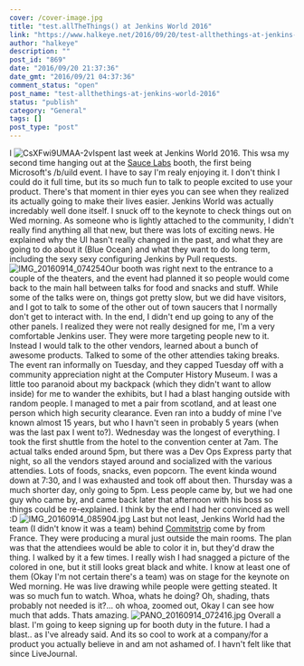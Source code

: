 ```yaml
---
cover: /cover-image.jpg
title: "test.allTheThings() at Jenkins World 2016"
link: "https://www.halkeye.net/2016/09/20/test-allthethings-at-jenkins-world-2016/"
author: "halkeye"
description: ""
post_id: "869"
date: "2016/09/20 21:37:36"
date_gmt: "2016/09/21 04:37:36"
comment_status: "open"
post_name: "test-allthethings-at-jenkins-world-2016"
status: "publish"
category: "General"
tags: []
post_type: "post"
---
```


I ![CsXFwi9UMAA-2vI](https://www.halkeye.net/files/2016/09/CsXFwi9UMAA-2vI.jpg)spent last week at Jenkins World 2016. This wsa my second time hanging out at the [Sauce Labs](https://saucelabs.com) booth, the first being Microsoft's /b/uild event. I have to say I'm realy enjoying it. I don't think I could do it full time, but its so much fun to talk to people excited to use your product. There's that moment in thier eyes you can see when they realized its actually going to make their lives easier. Jenkins World was actually incredably well done itself. I snuck off to the keynote to check things out on Wed morning. As someone who is lightly attached to the community, I didn't really find anything all that new, but there was lots of exciting news. He explained why the UI hasn't really changed in the past, and what they are going to do about it (Blue Ocean) and what they want to do long term, including the sexy sexy configuring Jenkins by Pull requests. ![IMG_20160914_074254](https://www.halkeye.net/files/2016/09/IMG_20160914_074254.jpg?w=680)Our booth was right next to the entrance to a couple of the theaters, and the event had planned it so people would come back to the main hall between talks for food and snacks and stuff. While some of the talks were on, things got pretty slow, but we did have visitors, and I got to talk to some of the other out of town saucers that I normally don't get to interact with. In the end, I didn't end up going to any of the other panels. I realized they were not really designed for me, I'm a very comfortable Jenkins user. They were more targeting people new to it. Instead I would talk to the other vendors, learned about a bunch of awesome products. Talked to some of the other attendies taking breaks. The event ran informally on Tuesday, and they capped Tuesday off with a community appreciation night at the Computer History Museum. I was a little too paranoid about my backpack (which they didn't want to allow inside) for me to wander the exhibits, but I had a blast hanging outside with random people. I managed to met a pair from scotland, and at least one person which high security clearance. Even ran into a buddy of mine I've known almost 15 years, but who I havn't seen in probably 5 years (when was the last pax I went to?). Wednesday was the longest of everything. I took the first shuttle from the hotel to the convention center at 7am. The actual talks ended around 5pm, but there was a Dev Ops Express party that night, so all the vendors stayed around and socialized with the various attendies. Lots of foods, snacks, even popcorn. The event kinda wound down at 7:30, and I was exhausted and took off about then. Thursday was a much shorter day, only going to 5pm. Less people came by, but we had one guy who came by, and came back later that afternoon with his boss so things could be re-explained. I think by the end I had her convinced as well :D ![IMG_20160914_085904.jpg](https://www.halkeye.net/files/2016/09/IMG_20160914_085904.jpg) Last but not least, Jenkins World had the team (I didn't know it was a team) behind [Commitstrip](http://www.commitstrip.com/en/?) come by from France. They were producing a mural just outside the main rooms. The plan was that the attendiees would be able to color it in, but they'd draw the thing. I walked by it a few times. I really wish I had snagged a picture of the colored in one, but it still looks great black and white. I know at least one of them (Okay I'm not certain there's a team) was on stage for the keynote on Wed morning. He was live drawing while people were getting steated. It was so much fun to watch. Whoa, whats he doing? Oh, shading, thats probably not needed is it?... oh whoa, zoomed out, Okay I can see how much that adds. Thats amazing. ![PANO_20160914_072416.jpg](https://www.halkeye.net/files/2016/09/PANO_20160914_072416.jpg) Overall a blast. I'm going to keep signing up for booth duty in the future. I had a blast.. as I've already said. And its so cool to work at a company/for a product you actually believe in and am not ashamed of. I havn't felt like that since LiveJournal.